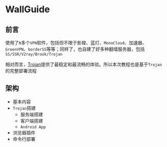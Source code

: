 # WallGuide

## 前言

使用了`N`多个`VPN`软件，包括但不限于影梭、蓝灯、`MonoCloud`、加速器、`GreenVPN`、`borderSS`等等；同样了，也自建了好多种翻墙服务器，包括`SS/SSR/V2ray/Brook/Trojan`

相对而言，[Trojan](https://trojan-gfw.github.io/trojan/)提供了最稳定和最流畅的体验。所以本次教程也是基于`Trojan`的完整部署流程

## 架构

* 基本内容
* `Trojan`搭建
    * 服务端搭建
    * 客户端搭建
    * `Android App`
* 浏览器插件
* 命令行部署